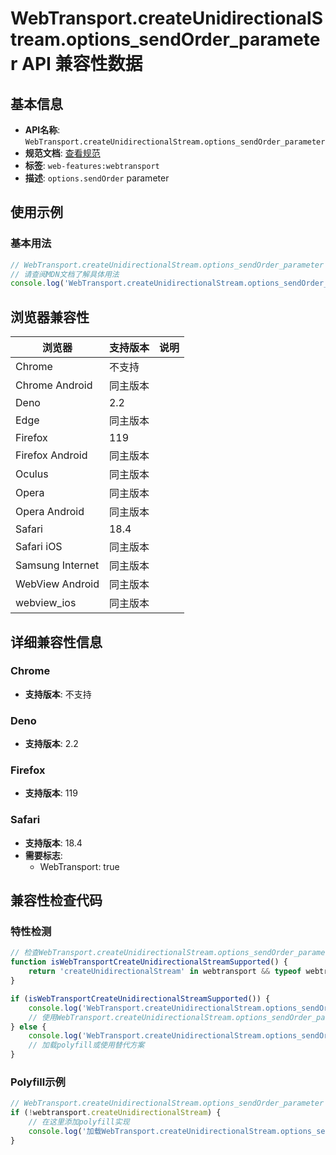 # WebTransport.createUnidirectionalStream.options_sendOrder_parameter API 兼容性数据

## 基本信息

- **API名称**: `WebTransport.createUnidirectionalStream.options_sendOrder_parameter`
- **规范文档**: [查看规范](https://w3c.github.io/webtransport/#dom-webtransportsendoptions-sendorder)
- **标签**: `web-features:webtransport`
- **描述**: `options.sendOrder` parameter

## 使用示例

### 基本用法

```javascript
// WebTransport.createUnidirectionalStream.options_sendOrder_parameter 使用示例
// 请查阅MDN文档了解具体用法
console.log('WebTransport.createUnidirectionalStream.options_sendOrder_parameter API');
```

## 浏览器兼容性

| 浏览器 | 支持版本 | 说明 |
|--------|----------|------|
| Chrome | 不支持 |  |
| Chrome Android | 同主版本 |  |
| Deno | 2.2 |  |
| Edge | 同主版本 |  |
| Firefox | 119 |  |
| Firefox Android | 同主版本 |  |
| Oculus | 同主版本 |  |
| Opera | 同主版本 |  |
| Opera Android | 同主版本 |  |
| Safari | 18.4 |  |
| Safari iOS | 同主版本 |  |
| Samsung Internet | 同主版本 |  |
| WebView Android | 同主版本 |  |
| webview_ios | 同主版本 |  |

## 详细兼容性信息

### Chrome

- **支持版本**: 不支持

### Deno

- **支持版本**: 2.2

### Firefox

- **支持版本**: 119

### Safari

- **支持版本**: 18.4
- **需要标志**: 
  - WebTransport: true

## 兼容性检查代码

### 特性检测

```javascript
// 检查WebTransport.createUnidirectionalStream.options_sendOrder_parameter是否支持
function isWebTransportCreateUnidirectionalStreamSupported() {
    return 'createUnidirectionalStream' in webtransport && typeof webtransport.createUnidirectionalStream === 'function';
}

if (isWebTransportCreateUnidirectionalStreamSupported()) {
    console.log('WebTransport.createUnidirectionalStream.options_sendOrder_parameter 支持');
    // 使用WebTransport.createUnidirectionalStream.options_sendOrder_parameter
} else {
    console.log('WebTransport.createUnidirectionalStream.options_sendOrder_parameter 不支持，需要polyfill');
    // 加载polyfill或使用替代方案
}
```

### Polyfill示例

```javascript
// WebTransport.createUnidirectionalStream.options_sendOrder_parameter polyfill
if (!webtransport.createUnidirectionalStream) {
    // 在这里添加polyfill实现
    console.log('加载WebTransport.createUnidirectionalStream.options_sendOrder_parameter polyfill');
}
```

